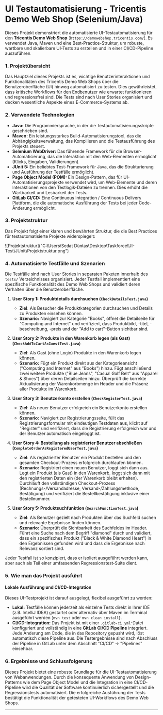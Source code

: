 # UI Testautomatisierung - Tricentis Demo Web Shop (Selenium/Java)

Dieses Projekt demonstriert die automatisierte UI-Testautomatisierung für den **Tricentis Demo Web Shop** (`https://demowebshop.tricentis.com/`). Es verwendet Java, Maven und eine Best-Practice-Struktur, um robuste, wartbare und skalierbare UI-Tests zu erstellen und in einer CI/CD-Pipeline auszuführen.

### **1. Projektübersicht**

Das Hauptziel dieses Projekts ist es, wichtige Benutzerinteraktionen und Funktionalitäten des Tricentis Demo Web Shops über die Benutzeroberfläche (UI) hinweg automatisiert zu testen. Dies gewährleistet, dass kritische Workflows für den Endbenutzer wie erwartet funktionieren und regressionsfrei sind. Die Tests sind nach User Stories organisiert und decken wesentliche Aspekte eines E-Commerce-Systems ab.

### **2. Verwendete Technologien**

* **Java:** Die Programmiersprache, in der die Testautomatisierungsskripte geschrieben sind.
* **Maven:** Ein leistungsstarkes Build-Automatisierungstool, das die Abhängigkeitsverwaltung, das Kompilieren und die Testausführung des Projekts steuert.
* **Selenium WebDriver:** Das führende Framework für die Browser-Automatisierung, das die Interaktion mit den Web-Elementen ermöglicht (Klicks, Eingaben, Validierungen).
* **JUnit 5:** Ein beliebtes Test-Framework für Java, das die Strukturierung und Ausführung der Testfälle ermöglicht.
* **Page Object Model (POM):** Ein Design-Pattern, das für UI-Automatisierungsprojekte verwendet wird, um Web-Elemente und deren Interaktionen von den Testlogik-Dateien zu trennen. Dies erhöht die Wartbarkeit und Lesbarkeit der Tests.
* **GitLab CI/CD:** Eine Continuous Integration / Continuous Delivery Plattform, die die automatische Ausführung der Tests bei jeder Code-Änderung ermöglicht.

### **3. Projektstruktur**

Das Projekt folgt einer klaren und bewährten Struktur, die die Best Practices für testautomatisierte Projekte widerspiegelt:

![Projektstruktur]("C:\Users\Sedat Düntas\Desktop\Taskforce\UI-Test\JUnit\Projektstruktur.png")


### **4. Automatisierte Testfälle und Szenarien**

Die Testfälle sind nach User Stories in separaten Paketen innerhalb des `tests/` Verzeichnisses organisiert. Jeder Testfall implementiert eine spezifische Funktionalität des Demo Web Shops und validiert deren Verhalten über die Benutzeroberfläche.

1.  **User Story 1: Produktdetails durchsuchen (`CheckDetailsTest.java`)**
    * **Ziel:** Als Besucher die Produktkategorien durchsuchen und Details zu Produkten einsehen können.
    * **Szenario:** Navigiert zur Kategorie "Books", öffnet die Detailseite für "Computing and Internet" und verifiziert, dass Produktbild, -titel, -beschreibung, -preis und der "Add to cart"-Button sichtbar sind.

2.  **User Story 2: Produkte in den Warenkorb legen (als Gast) (`CheckAddToCartAsGuestTest.java`)**
    * **Ziel:** Als Gast (ohne Login) Produkte in den Warenkorb legen können.
    * **Szenario:** Fügt ein Produkt direkt aus der Kategorieansicht ("Computing and Internet" aus "Books") hinzu. Fügt anschließend zwei weitere Produkte ("Blue Jeans", "Casual Golf Belt" aus "Apparel & Shoes") über deren Detailseiten hinzu. Überprüft die korrekte Aktualisierung der Warenkorbmenge im Header und die Präsenz aller Produkte im Warenkorb.

3.  **User Story 3: Benutzerkonto erstellen (`CheckRegisterTest.java`)**
    * **Ziel:** Als neuer Benutzer erfolgreich ein Benutzerkonto erstellen können.
    * **Szenario:** Navigiert zur Registrierungsseite, füllt das Registrierungsformular mit eindeutigen Testdaten aus, klickt auf "Register" und verifiziert, dass die Registrierung erfolgreich war und der Benutzer automatisch eingeloggt ist.

4.  **User Story 4: Bestellung als registrierter Benutzer abschließen (`CompleteOrderAsRegisteredUserTest.java`)**
    * **Ziel:** Als registrierter Benutzer ein Produkt bestellen und den gesamten Checkout-Prozess erfolgreich durchlaufen können.
    * **Szenario:** Registriert einen neuen Benutzer, loggt sich dann aus. Legt ein Produkt (als Gast) in den Warenkorb, loggt sich dann mit den registrierten Daten ein (der Warenkorb bleibt erhalten). Durchläuft den vollständigen Checkout-Prozess (Rechnungs-/Versandadresse, Versand-/Zahlungsmethode, Bestätigung) und verifiziert die Bestellbestätigung inklusive einer Bestellnummer.

5.  **User Story 5: Produktsuchfunktion (`SearchFunctionTest.java`)**
    * **Ziel:** Als Benutzer gezielt nach Produkten über das Suchfeld suchen und relevante Ergebnisse finden können.
    * **Szenario:** Überprüft die Sichtbarkeit des Suchfeldes im Header. Führt eine Suche nach dem Begriff "diamond" durch und validiert, dass ein spezifisches Produkt ("Black & White Diamond Heart") in den Ergebnissen gefunden wird und dass die Ergebnisse nach Relevanz sortiert sind.

Jeder Testfall ist so konzipiert, dass er isoliert ausgeführt werden kann, aber auch als Teil einer umfassenden Regressionstest-Suite dient.

### **5. Wie man das Projekt ausführt**

#### **Lokale Ausführung und CI/CD-Integration**

Dieses UI-Testprojekt ist darauf ausgelegt, flexibel ausgeführt zu werden:

* **Lokal:** Testfälle können jederzeit als einzelne Tests direkt in Ihrer IDE (z.B. IntelliJ IDEA) gestartet oder alternativ über Maven im Terminal ausgeführt werden (`mvn test` oder `mvn clean install`).
* **CI/CD-Integration:** Das Projekt ist mit einer `.gitlab-ci.yml`-Datei konfiguriert und vollständig in eine **GitLab CI/CD Pipeline** integriert. Jede Änderung am Code, die in das Repository gepusht wird, löst automatisch diese Pipeline aus. Die Testergebnisse sind nach Abschluss der Pipeline in GitLab unter dem Abschnitt "CI/CD" -> "Pipelines" einsehbar.

### **6. Ergebnisse und Schlussfolgerung**

Dieses Projekt bietet eine robuste Grundlage für die UI-Testautomatisierung von Webanwendungen. Durch die konsequente Anwendung von Design-Patterns wie dem Page Object Model und die Integration in eine CI/CD-Pipeline wird die Qualität der Software kontinuierlich sichergestellt und die Regressionstests automatisiert. Die erfolgreiche Ausführung der Tests bestätigt die Funktionalität der getesteten UI-Workflows des Demo Web Shops.

---
